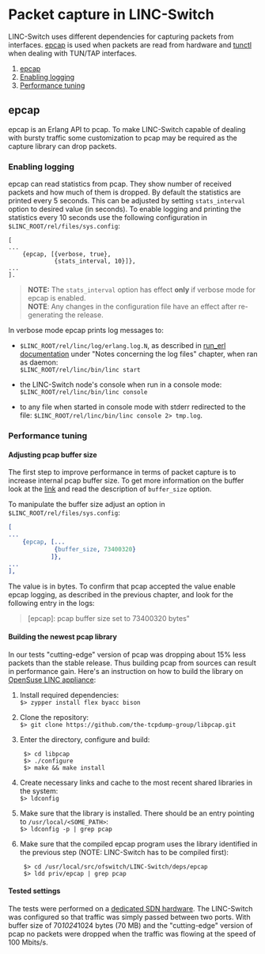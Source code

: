 # Packet capture in LINC-Switch #

LINC-Switch uses different dependencies for capturing packets from interfaces.
[epcap](https://github.com/esl/epcap) is used when packets are read from hardware
and [tunctl](https://github.com/msantos/tunctl) when dealing with TUN/TAP
interfaces.

1. [epcap](#epcap)
  1. [Enabling logging](#enabling-logging)
  1. [Performance tuning](#performance-tuning)

## epcap ##

epcap is an Erlang API to pcap. To make LINC-Switch capable of dealing with
bursty traffic some customization to pcap may be required as the capture library
can drop packets.

### Enabling logging  ###

epcap can read statistics from pcap. They show number of received packets
and how much of them is dropped. By default the statistics are printed every
5 seconds. This can be adjusted by setting `stats_interval` option to desired
value (in seconds). To enable logging and printing the statistics every 10
seconds use the following configuration in `$LINC_ROOT/rel/files/sys.config`:

```
[
...
    {epcap, [{verbose, true},
             {stats_interval, 10}]},
...
].
```

> **NOTE:** The `stats_interval` option has effect **only** if verbose mode for
epcap is enabled.  
> **NOTE**: Any changes in the configuration file have an effect after
re-generating the release.


In verbose mode epcap prints log messages to:
* `$LINC_ROOT/rel/linc/log/erlang.log.N`, as described in
[run_erl documentation](http://www.erlang.org/doc/man/run_erl.html) under "Notes
concerning the log files" chapter, when ran as daemon:  
`$LINC_ROOT/rel/linc/bin/linc start`

* the LINC-Switch node's console when run in a console mode:  
`$LINC_ROOT/rel/linc/bin/linc console`

* to any file when started in console mode with stderr redirected to the file:
`$LINC_ROOT/rel/linc/bin/linc console 2> tmp.log`.

### Performance tuning ###

#### Adjusting pcap buffer size ####

The first step to improve performance in terms of packet capture is to increase
internal pcap buffer size. To get more information on the buffer look at the
[link](http://www.tcpdump.org/manpages/pcap.3pcap.html) and read the description
of `buffer_size` option.

To manipulate the buffer size adjust an option in
`$LINC_ROOT/rel/files/sys.config`:
```erlang
[
...
    {epcap, [...
             {buffer_size, 73400320}
            ]},
...
],
```
The value is in bytes. To confirm that pcap accepted the value enable epcap
logging, as described in the previous chapter, and look for the following entry
in the logs:
> [epcap]: pcap buffer size set to 73400320 bytes"

#### Building the newest pcap library ####

In our tests "cutting-edge" version of pcap was dropping about 15% less packets
than the stable release. Thus building pcap from sources can result
in performance gain. Here's an instruction on how to build the library on
[OpenSuse LINC appliance](http://susestudio.com/a/ENQFFD/fflinc-1_2):

1. Install required dependencies:  
`$> zypper install flex byacc bison`

1. Clone the repository:  
`$> git clone https://github.com/the-tcpdump-group/libpcap.git`

1. Enter the directory, configure and build:  

        $> cd libpcap
        $> ./configure
        $> make && make install

1. Create necessary links and cache to the most recent shared libraries
in the system:  
`$> ldconfig`

1. Make sure that the library is installed. There should be an entry pointing to
`/usr/local/<SOME_PATH>`:  
`$> ldconfig -p | grep pcap`

1. Make sure that the compiled epcap program uses the library identified in
the previous step (NOTE: LINC-Switch has to be compiled first):  

        $> cd /usr/local/src/ofswitch/LINC-Switch/deps/epcap  
        $> ldd priv/epcap | grep pcap

#### Tested settings ####

The tests were performed on a
[dedicated SDN hardware](http://www.portwell.com/openflow/). The LINC-Switch was
configured so that traffic was simply passed between two ports. With buffer size
of 70*1024*1024 bytes (70 MB) and the "cutting-edge" version of pcap no packets
were dropped when the traffic was flowing at the speed of 100 Mbits/s.
